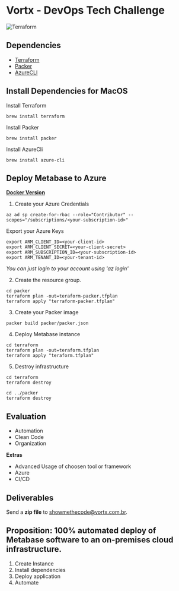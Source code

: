 # Vortx - DevOps Tech Challenge
![Terraform](https://github.com/wyhitomi/vortx-tech-challenge/workflows/Terraform/badge.svg?branch=master)

## Dependencies

- [Terraform](https://terraform.io)
- [Packer](https://packer.io)
- [AzureCLI](https://docs.microsoft.com/pt-br/cli/azure/?view=azure-cli-latest)

## Install Dependencies for MacOS

Install Terraform

```shell
brew install terraform  
```

Install Packer

```shell
brew install packer
```

Install AzureCli

```shell
brew install azure-cli
```

## Deploy Metabase to Azure

[**Docker Version**](/docs/container_version.md)

1. Create your Azure Credentials

```shell
az ad sp create-for-rbac --role="Contributor" --scopes="/subscriptions/<your-subscription-id>"
```

Export your Azure Keys

```shell
export ARM_CLIENT_ID=<your-client-id>
export ARM_CLIENT_SECRET=<your-client-secret>
export ARM_SUBSCRIPTION_ID=<your-subscription-id>
export ARM_TENANT_ID=<your-tenant-id>
```

*You can just login to your account using 'az login'*

2. Create the resource group.

```shell
cd packer
terraform plan -out=teraform-packer.tfplan
terraform apply "terraform-packer.tfplan"
```

3. Create your Packer image

```shell
packer build packer/packer.json
```

4. Deploy Metabase instance
```shell
cd terraform
terraform plan -out=teraform.tfplan
terraform apply "teraform.tfplan"
```

5. Destroy infrastructure
```shell
cd terraform
terraform destroy

cd ../packer
terraform destroy
```

## Evaluation

- Automation
- Clean Code
- Organization

**Extras**

- Advanced Usage of choosen tool or framework
- Azure
- CI/CD

## Deliverables

Send a **zip file** to [showmethecode@vortx.com.br](mailto:showmethecode@vortx.com.br).

## Proposition: 100% automated deploy of Metabase software to an on-premises cloud infrastructure.

1. Create Instance
2. Install dependencies
3. Deploy application
4. Automate